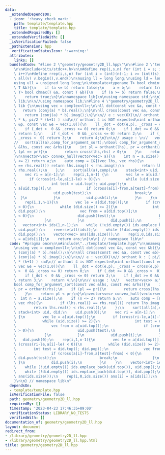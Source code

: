 ```yaml
---
data:
  _extendedDependsOn:
  - icon: ':heavy_check_mark:'
    path: template/template.hpp
    title: template/template.hpp
  _extendedRequiredBy: []
  _extendedVerifiedWith: []
  _isVerificationFailed: false
  _pathExtension: hpp
  _verificationStatusIcon: ':warning:'
  attributes:
    links: []
  bundledCode: "#line 2 \"geometry/geometry2D_ll.hpp\"\n\n#line 2 \"template/template.hpp\"\
    \n\n#include<bits/stdc++.h>\n\n#define rep(i,s,n) for (int i = s; i < (int)(n);\
    \ i++)\n#define rrep(i,s,n) for (int i = (int)(n)-1; i >= (int)(s); i--)\n#define\
    \ all(v) v.begin(),v.end()\n\nusing ll = long long;\nusing ld = long double;\n\
    using ull = unsigned long long;\n\ntemplate<typename T> bool chmin(T &a, const\
    \ T &b){\n    if (a <= b) return false;\n    a = b;\n    return true;\n}\ntemplate<typename\
    \ T> bool chmax(T &a, const T &b){\n    if (a >= b) return false;\n    a = b;\n\
    \    return true;\n}\n\nnamespace lib{\n\nusing namespace std;\n\n} // namespace\
    \ lib;\n\n//using namespace lib;\n#line 4 \"geometry/geometry2D_ll.hpp\"\n\nnamespace\
    \ lib {\n\nusing vec = complex<ll>;\n\nll dot(const vec &a, const vec &b){\n \
    \   return (conj(a) * b).real();\n}\n\nll cross(const vec &a, const vec &b){\n\
    \    return (conj(a) * b).imag();\n}\n\n// e : vec(OX)\n// orthant k : [ pi/2\
    \ * k, pi/2 * (k+1) ) rad\n// orthant 4 is NOT expected\nint orthant(const vec\
    \ &p, const vec &e = vec(1,0)){\n    ll _dot = dot(e,p), _cross = cross(e,p);\n\
    \    if (_dot >  0 && _cross >= 0) return 0;\n    if (_dot <= 0 && _cross >  0)\
    \ return 1;\n    if (_dot <  0 && _cross <= 0) return 2;\n    if (_dot >= 0 &&\
    \ _cross <  0) return 3;\n    return 4;\n}\n\n// usage : \n//   vector<vec>> a;\n\
    //   sort(all(a),comp_for_argument_sort);\nbool comp_for_argument_sort(const vec\
    \ &lhs, const vec &rhs){\n    int pl = orthant(lhs), pr = orthant(rhs);\n    if\
    \ (pl == pr){\n        return cross(lhs,rhs) > 0;\n    }\n    return pl < pr;\n\
    }\n\nvector<vec> convex_hull(vector<vec> a){\n    int n = a.size();\n    if (n\
    \ <= 2) return a;\n    auto comp = [&](vec lhs, vec rhs){\n        if (lhs.real()\
    \ == rhs.real()) return lhs.imag() < rhs.imag();\n        return lhs.real() <\
    \ rhs.real();\n    };\n    sort(all(a),comp);\n    stack<int> uid, did;\n    uid.push(0);\n\
    \    vec ri = a[n-1];\n    rep(i,1,n-1) {\n        vec le = a[uid.top()];\n  \
    \      if (cross(ri-le,a[i]-le) > 0){\n            while (uid.size() >= 2){\n\
    \                int test = uid.top(); uid.pop();\n                vec from =\
    \ a[uid.top()];\n                if (cross(a[i]-from,a[test]-from) > 0){\n   \
    \                 uid.push(test);\n                    break;\n              \
    \  }\n            }\n            uid.push(i);\n        }\n    }\n    did.push(0);\n\
    \    rep(i,1,n-1){\n        vec le = a[did.top()];\n        if (cross(ri-le,a[i]-le)\
    \ < 0){\n            while (did.size() >= 2){\n                int test = did.top();\
    \ did.pop();\n                vec from = a[did.top()];\n                if (cross(a[i]-from,a[test]-from)\
    \ < 0){\n                    did.push(test);\n                    break;\n   \
    \             }\n            }\n            did.push(i);\n        }\n    }\n \
    \   vector<int> ids(1,n-1);\n    while (!uid.empty()) ids.emplace_back(uid.top()),\
    \ uid.pop();\n    reverse(all(ids));\n    while (!did.empty()) ids.emplace_back(did.top()),\
    \ did.pop();\n    vector<vec> ans(ids.size());\n    rep(i,0,ids.size()) ans[i]\
    \ = a[ids[i]];\n    return ans;\n}\n\n} // namespace lib\n"
  code: "#pragma once\n\n#include\"../template/template.hpp\"\n\nnamespace lib {\n\
    \nusing vec = complex<ll>;\n\nll dot(const vec &a, const vec &b){\n    return\
    \ (conj(a) * b).real();\n}\n\nll cross(const vec &a, const vec &b){\n    return\
    \ (conj(a) * b).imag();\n}\n\n// e : vec(OX)\n// orthant k : [ pi/2 * k, pi/2\
    \ * (k+1) ) rad\n// orthant 4 is NOT expected\nint orthant(const vec &p, const\
    \ vec &e = vec(1,0)){\n    ll _dot = dot(e,p), _cross = cross(e,p);\n    if (_dot\
    \ >  0 && _cross >= 0) return 0;\n    if (_dot <= 0 && _cross >  0) return 1;\n\
    \    if (_dot <  0 && _cross <= 0) return 2;\n    if (_dot >= 0 && _cross <  0)\
    \ return 3;\n    return 4;\n}\n\n// usage : \n//   vector<vec>> a;\n//   sort(all(a),comp_for_argument_sort);\n\
    bool comp_for_argument_sort(const vec &lhs, const vec &rhs){\n    int pl = orthant(lhs),\
    \ pr = orthant(rhs);\n    if (pl == pr){\n        return cross(lhs,rhs) > 0;\n\
    \    }\n    return pl < pr;\n}\n\nvector<vec> convex_hull(vector<vec> a){\n  \
    \  int n = a.size();\n    if (n <= 2) return a;\n    auto comp = [&](vec lhs,\
    \ vec rhs){\n        if (lhs.real() == rhs.real()) return lhs.imag() < rhs.imag();\n\
    \        return lhs.real() < rhs.real();\n    };\n    sort(all(a),comp);\n   \
    \ stack<int> uid, did;\n    uid.push(0);\n    vec ri = a[n-1];\n    rep(i,1,n-1)\
    \ {\n        vec le = a[uid.top()];\n        if (cross(ri-le,a[i]-le) > 0){\n\
    \            while (uid.size() >= 2){\n                int test = uid.top(); uid.pop();\n\
    \                vec from = a[uid.top()];\n                if (cross(a[i]-from,a[test]-from)\
    \ > 0){\n                    uid.push(test);\n                    break;\n   \
    \             }\n            }\n            uid.push(i);\n        }\n    }\n \
    \   did.push(0);\n    rep(i,1,n-1){\n        vec le = a[did.top()];\n        if\
    \ (cross(ri-le,a[i]-le) < 0){\n            while (did.size() >= 2){\n        \
    \        int test = did.top(); did.pop();\n                vec from = a[did.top()];\n\
    \                if (cross(a[i]-from,a[test]-from) < 0){\n                   \
    \ did.push(test);\n                    break;\n                }\n           \
    \ }\n            did.push(i);\n        }\n    }\n    vector<int> ids(1,n-1);\n\
    \    while (!uid.empty()) ids.emplace_back(uid.top()), uid.pop();\n    reverse(all(ids));\n\
    \    while (!did.empty()) ids.emplace_back(did.top()), did.pop();\n    vector<vec>\
    \ ans(ids.size());\n    rep(i,0,ids.size()) ans[i] = a[ids[i]];\n    return ans;\n\
    }\n\n} // namespace lib\n"
  dependsOn:
  - template/template.hpp
  isVerificationFile: false
  path: geometry/geometry2D_ll.hpp
  requiredBy: []
  timestamp: '2023-04-23 17:46:35+09:00'
  verificationStatus: LIBRARY_NO_TESTS
  verifiedWith: []
documentation_of: geometry/geometry2D_ll.hpp
layout: document
redirect_from:
- /library/geometry/geometry2D_ll.hpp
- /library/geometry/geometry2D_ll.hpp.html
title: geometry/geometry2D_ll.hpp
---
```

